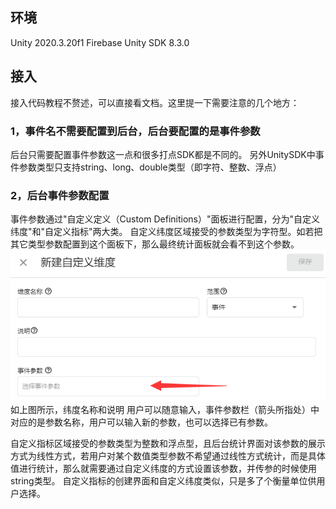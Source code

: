 ## 环境
Unity 2020.3.20f1
Firebase Unity SDK 8.3.0

## 接入
接入代码教程不赘述，可以直接看文档。这里提一下需要注意的几个地方：
### 1，事件名不需要配置到后台，后台要配置的是事件参数
后台只需要配置事件参数这一点和很多打点SDK都是不同的。
另外UnitySDK中事件参数类型只支持string、long、double类型（即字符、整数、浮点）
### 2，后台事件参数配置
事件参数通过"自定义定义（Custom Definitions）"面板进行配置，分为"自定义纬度"和"自定义指标"两大类。
自定义纬度区域接受的参数类型为字符型。如若把其它类型参数配置到这个面板下，那么最终统计面板就会看不到这个参数。
![](https://raw.githubusercontent.com/iningwei/SelfPictureHost/master/Blog/20220124123933.png)
如上图所示，纬度名称和说明 用户可以随意输入，事件参数栏（箭头所指处）中对应的是参数名称，用户可以输入新的参数，也可以选择已有参数。

自定义指标区域接受的参数类型为整数和浮点型，且后台统计界面对该参数的展示方式为线性方式，若用户对某个数值类型参数不希望通过线性方式统计，而是具体值进行统计，那么就需要通过自定义纬度的方式设置该参数，并传参的时候使用string类型。
自定义指标的创建界面和自定义纬度类似，只是多了个衡量单位供用户选择。